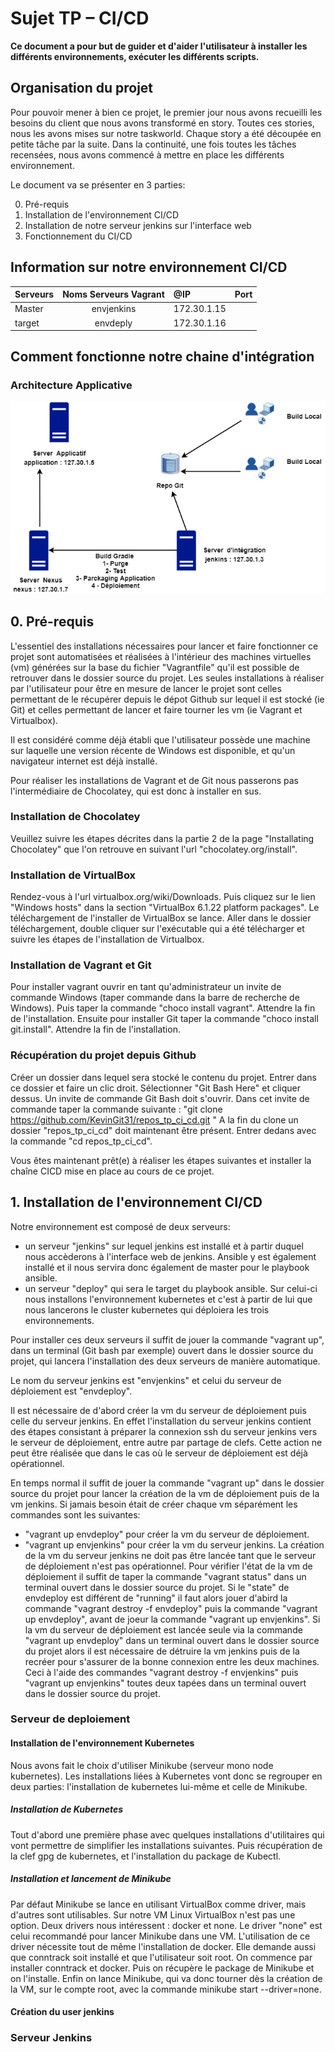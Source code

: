 # Sujet TP – CI/CD

**Ce document a pour but de guider et d'aider l'utilisateur à installer les différents environnements, exécuter les différents scripts.**

## Organisation du projet

Pour pouvoir mener à bien ce projet, le premier jour nous avons recueilli les besoins du client que nous avons transformé en story. 
Toutes ces stories, nous les avons mises sur notre taskworld.
Chaque story a été découpée en petite tâche par la suite. Dans la continuité, une fois toutes les tâches recensées, nous avons commencé à mettre en place les différents environnement.

Le document va se présenter en 3 parties:

0. Pré-requis
1. Installation de l'environnement CI/CD
2. Installation de notre serveur jenkins sur l'interface web
3. Fonctionnement du CI/CD

## Information sur notre environnement CI/CD
|Serveurs  | Noms Serveurs Vagrant |     @IP    | Port |
| ------------- |:-------------:|:-------------|-----------------------|
| Master     | envjenkins    |   172.30.1.15            | |
| target      | envdeply     |   172.30.1.16            |  |

## Comment fonctionne notre chaine d'intégration

### Architecture Applicative

![Architecture Applicative.](https://raw.githubusercontent.com/KevinGit31/depot-application-python_v1/readme/diagramme/Architecture_Applicative.png "Diagramme.")

## 0. Pré-requis

L'essentiel des installations nécessaires pour lancer et faire fonctionner ce projet sont automatisées et réalisées à l'intérieur des machines virtuelles (vm) générées sur la base du fichier "Vagrantfile" qu'il est possible de retrouver dans le dossier source du projet.
Les seules installations à réaliser par l'utilisateur pour être en mesure de lancer le projet sont celles permettant de le récupérer depuis le dépot Github sur lequel il est stocké (ie Git) et celles permettant de lancer et faire tourner les vm (ie Vagrant et Virtualbox).

Il est considéré comme déjà établi que l'utilisateur possède une machine sur laquelle une version récente de Windows est disponible, et qu'un navigateur internet est déjà installé.

Pour réaliser les installations de Vagrant et de Git nous passerons pas l'intermédiaire de Chocolatey, qui est donc à installer en sus.

### Installation de Chocolatey

Veuillez suivre les étapes décrites dans la partie 2 de la page "Installating Chocolatey" que l'on retrouve en suivant l'url "chocolatey.org/install".

### Installation de VirtualBox

Rendez-vous à l'url virtualbox.org/wiki/Downloads. Puis cliquez sur le lien "Windows hosts" dans la section "VirtualBox 6.1.22 platform packages".
Le téléchargement de l'installer de VirtualBox se lance.
Aller dans le dossier téléchargement, double cliquer sur l'exécutable qui a été télécharger et suivre les étapes de l'installation de Virtualbox.

### Installation de Vagrant et Git

Pour installer vagrant ouvrir en tant qu'administrateur un invite de commande Windows (taper commande dans la barre de recherche de Windows).
Puis taper la commande "choco install vagrant". Attendre la fin de l'installation.
Ensuite pour installer Git taper la commande "choco install git.install". Attendre la fin de l'installation.

### Récupération du projet depuis Github

Créer un dossier dans lequel sera stocké le contenu du projet.
Entrer dans ce dossier et faire un clic droit. Sélectionner "Git Bash Here" et cliquer dessus.
Un invite de commande Git Bash doit s'ouvrir.
Dans cet invite de commande taper la commande suivante : "git clone https://github.com/KevinGit31/repos_tp_ci_cd.git "
A la fin du clone un dossier "repos_tp_ci_cd" doit maintenant être présent. Entrer dedans avec la commande "cd repos_tp_ci_cd".

Vous êtes maintenant prêt(e) à réaliser les étapes suivantes et installer la chaîne CICD mise en place au cours de ce projet.

## 1. Installation de l'environnement CI/CD

Notre environnement est composé de deux serveurs: 
- un serveur "jenkins" sur lequel jenkins est installé et à partir duquel nous accèderons à l'interface web de jenkins. Ansible y est également installé et il nous servira donc également de master pour le playbook ansible.
- un serveur "deploy" qui sera le target du playbook ansible. Sur celui-ci nous installons l'environnement kubernetes et c'est à partir de lui que nous lancerons le cluster kubernetes qui déploiera les trois environnements.

Pour installer ces deux serveurs il suffit de jouer la commande "vagrant up", dans un terminal (Git bash par exemple) ouvert dans le dossier source du projet, qui lancera l'installation des deux serveurs de manière automatique.

Le nom du serveur jenkins est "envjenkins" et celui du serveur de déploiement est "envdeploy".

Il est nécessaire de d'abord créer la vm du serveur de déploiement puis celle du serveur jenkins. En effet l'installation du serveur jenkins contient des étapes consistant à préparer la connexion ssh du serveur jenkins vers le serveur de déploiement, entre autre par partage de clefs. Cette action ne peut être réalisée que dans le cas où le serveur de déploiement est déjà opérationnel.

En temps normal il suffit de jouer la commande "vagrant up" dans le dossier source du projet pour lancer la création de la vm de déploiement puis de la vm jenkins. Si jamais besoin était de créer chaque vm séparément les commandes sont les suivantes:
- "vagrant up envdeploy" pour créer la vm du serveur de déploiement.
- "vagrant up envjenkins" pour créer la vm du serveur jenkins.
La création de la vm du serveur jenkins ne doit pas être lancée tant que le serveur de déploiement n'est pas opérationnel. Pour vérifier l'état de la vm de déploiement il suffit de taper la commande "vagrant status" dans un terminal ouvert dans le dossier source du projet. Si le "state" de envdeploy est différent de "running" il faut alors jouer d'abird la commande "vagrant destroy -f envdeploy" puis la commande "vagrant up envdeploy", avant de joeur la commande "vagrant up envjenkins".
Si la vm du serveur de déploiement est lancée seule via la commande "vagrant up envdeploy" dans un terminal ouvert dans le dossier source du projet alors il est nécessaire de détruire la vm jenkins puis de la recréer pour s'assurer de la bonne connexion entre les deux machines. Ceci à l'aide des commandes "vagrant destroy -f envjenkins" puis "vagrant up envjenkins" toutes deux tapées dans un terminal ouvert dans le dossier source du projet.

### Serveur de deploiement
#### Installation de l'environnement Kubernetes

Nous avons fait le choix d'utiliser Minikube (serveur mono node kubernetes).
Les installations liées à Kubernetes vont donc se regrouper en deux parties: l'installation de kubernetes lui-même et celle de Minikube.
##### Installation de Kubernetes

Tout d'abord une première phase avec quelques installations d'utilitaires qui vont permettre de simplifier les installations suivantes.
Puis récupération de la clef gpg de kubernetes, et l'installation du package de Kubectl.

##### Installation et lancement de Minikube

Par défaut Minikube se lance en utilisant VirtualBox comme driver, mais d'autres sont utilisables. Sur notre VM Linux VirtualBox n'est pas une option.
Deux drivers nous intéressent : docker et none. Le driver "none" est celui recommandé pour lancer Minikube dans une VM.
L'utilisation de ce driver nécessite tout de même l'installation de docker. Elle demande aussi que conntrack soit installé et que l'utilisateur soit root.
On commence par installer conntrack et docker.
Puis on récupère le package de Minikube et on l'installe.
Enfin on lance Minikube, qui va donc tourner dès la création de la VM, sur le compte root, avec la commande minikube start --driver=none.


#### Création du user jenkins

### Serveur Jenkins




